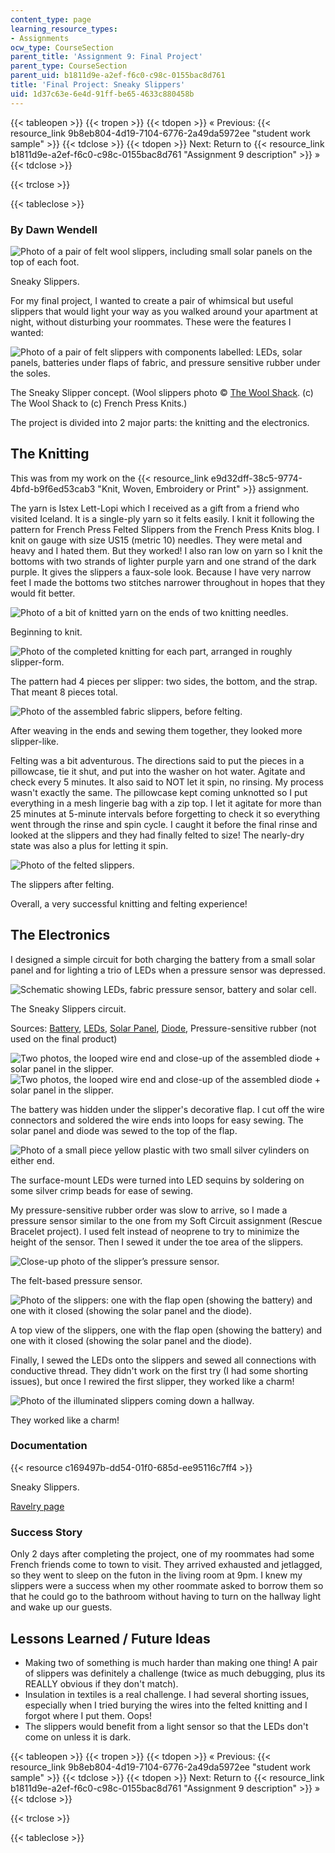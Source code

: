 ```yaml
---
content_type: page
learning_resource_types:
- Assignments
ocw_type: CourseSection
parent_title: 'Assignment 9: Final Project'
parent_type: CourseSection
parent_uid: b1811d9e-a2ef-f6c0-c98c-0155bac8d761
title: 'Final Project: Sneaky Slippers'
uid: 1d37c63e-6e4d-91ff-be65-4633c880458b
---
```


{{< tableopen >}}
{{< tropen >}}
{{< tdopen >}}
« Previous: {{< resource_link 9b8eb804-4d19-7104-6776-2a49da5972ee "student work sample" >}}
{{< tdclose >}}
{{< tdopen >}}
Next: Return to {{< resource_link b1811d9e-a2ef-f6c0-c98c-0155bac8d761 "Assignment 9 description" >}} »
{{< tdclose >}}

{{< trclose >}}

{{< tableclose >}}

### By Dawn Wendell

![Photo of a pair of felt wool slippers, including small solar panels on the top of each foot.](/courses/media-arts-and-sciences/mas-962-special-topics-new-textiles-spring-2010/assignments-and-projects/final-project/final-project-sneaky-slippers/slippers-done.jpg)

Sneaky Slippers.

For my final project, I wanted to create a pair of whimsical but useful slippers that would light your way as you walked around your apartment at night, without disturbing your roommates. These were the features I wanted:

![Photo of a pair of felt slippers with components labelled: LEDs, solar panels, batteries under flaps of fabric, and pressure sensitive rubber under the soles.](/courses/media-arts-and-sciences/mas-962-special-topics-new-textiles-spring-2010/assignments-and-projects/final-project/final-project-sneaky-slippers/image002.jpg)

The Sneaky Slipper concept. (Wool slippers photo © [The Wool Shack](http://frenchpressknits.blogspot.com/2009/10/happy-slipper-day.html). (c) The Wool Shack to (c) French Press Knits.)

The project is divided into 2 major parts: the knitting and the electronics.

The Knitting
------------

This was from my work on the {{< resource_link e9d32dff-38c5-9774-4bfd-b9f6ed53cab3 "Knit, Woven, Embroidery or Print" >}} assignment.

The yarn is Istex Lett-Lopi which I received as a gift from a friend who visited Iceland. It is a single-ply yarn so it felts easily. I knit it following the pattern for French Press Felted Slippers from the French Press Knits blog. I knit on gauge with size US15 (metric 10) needles. They were metal and heavy and I hated them. But they worked! I also ran low on yarn so I knit the bottoms with two strands of lighter purple yarn and one strand of the dark purple. It gives the slippers a faux-sole look. Because I have very narrow feet I made the bottoms two stitches narrower throughout in hopes that they would fit better.

![Photo of a bit of knitted yarn on the ends of two knitting needles.](/courses/media-arts-and-sciences/mas-962-special-topics-new-textiles-spring-2010/assignments-and-projects/final-project/final-project-sneaky-slippers/slip1.jpg)

Beginning to knit.

![Photo of the completed knitting for each part, arranged in roughly slipper-form.](/courses/media-arts-and-sciences/mas-962-special-topics-new-textiles-spring-2010/assignments-and-projects/final-project/final-project-sneaky-slippers/slip2.jpg)

The pattern had 4 pieces per slipper: two sides, the bottom, and the strap. That meant 8 pieces total.

![Photo of the assembled fabric slippers, before felting.](/courses/media-arts-and-sciences/mas-962-special-topics-new-textiles-spring-2010/assignments-and-projects/final-project/final-project-sneaky-slippers/slip3.jpg)

After weaving in the ends and sewing them together, they looked more slipper-like.

Felting was a bit adventurous. The directions said to put the pieces in a pillowcase, tie it shut, and put into the washer on hot water. Agitate and check every 5 minutes. It also said to NOT let it spin, no rinsing. My process wasn't exactly the same. The pillowcase kept coming unknotted so I put everything in a mesh lingerie bag with a zip top. I let it agitate for more than 25 minutes at 5-minute intervals before forgetting to check it so everything went through the rinse and spin cycle. I caught it before the final rinse and looked at the slippers and they had finally felted to size! The nearly-dry state was also a plus for letting it spin.

![Photo of the felted slippers.](/courses/media-arts-and-sciences/mas-962-special-topics-new-textiles-spring-2010/assignments-and-projects/final-project/final-project-sneaky-slippers/slip4.jpg)

The slippers after felting.

Overall, a very successful knitting and felting experience!

The Electronics
---------------

I designed a simple circuit for both charging the battery from a small solar panel and for lighting a trio of LEDs when a pressure sensor was depressed.

![Schematic showing LEDs, fabric pressure sensor, battery and solar cell.](/courses/media-arts-and-sciences/mas-962-special-topics-new-textiles-spring-2010/assignments-and-projects/final-project/final-project-sneaky-slippers/circuit.gif)

The Sneaky Slippers circuit.

Sources: [Battery](http://www.sparkfun.com/commerce/product_info.php?products_id=731), [LEDs](http://search.digikey.com/scripts/DkSearch/dksus.dll?Detail&name=160-1737-1-ND), [Solar Panel](http://www.bigsolarpanels.com/), [Diode](http://www.sparkfun.com/commerce/product_info.php?products_id=8589), Pressure-sensitive rubber (not used on the final product)

![Two photos, the looped wire end and close-up of the assembled diode + solar panel in the slipper.](/courses/media-arts-and-sciences/mas-962-special-topics-new-textiles-spring-2010/assignments-and-projects/final-project/final-project-sneaky-slippers/wire.jpg)![Two photos, the looped wire end and close-up of the assembled diode + solar panel in the slipper.](/courses/media-arts-and-sciences/mas-962-special-topics-new-textiles-spring-2010/assignments-and-projects/final-project/final-project-sneaky-slippers/diode_solar.jpg)

The battery was hidden under the slipper's decorative flap. I cut off the wire connectors and soldered the wire ends into loops for easy sewing. The solar panel and diode was sewed to the top of the flap.

![Photo of a small piece yellow plastic with two small silver cylinders on either end.](/courses/media-arts-and-sciences/mas-962-special-topics-new-textiles-spring-2010/assignments-and-projects/final-project/final-project-sneaky-slippers/LED.jpg)

The surface-mount LEDs were turned into LED sequins by soldering on some silver crimp beads for ease of sewing.

My pressure-sensitive rubber order was slow to arrive, so I made a pressure sensor similar to the one from my Soft Circuit assignment (Rescue Bracelet project). I used felt instead of neoprene to try to minimize the height of the sensor. Then I sewed it under the toe area of the slippers.

![Close-up photo of the slipper’s pressure sensor.](/courses/media-arts-and-sciences/mas-962-special-topics-new-textiles-spring-2010/assignments-and-projects/final-project/final-project-sneaky-slippers/pressure.jpg)

The felt-based pressure sensor.

![Photo of the slippers: one with the flap open (showing the battery) and one with it closed (showing the solar panel and the diode).](/courses/media-arts-and-sciences/mas-962-special-topics-new-textiles-spring-2010/assignments-and-projects/final-project/final-project-sneaky-slippers/process.jpg)

A top view of the slippers, one with the flap open (showing the battery) and one with it closed (showing the solar panel and the diode).

Finally, I sewed the LEDs onto the slippers and sewed all connections with conductive thread. They didn't work on the first try (I had some shorting issues), but once I rewired the first slipper, they worked like a charm!

![Photo of the illuminated slippers coming down a hallway.](/courses/media-arts-and-sciences/mas-962-special-topics-new-textiles-spring-2010/assignments-and-projects/final-project/final-project-sneaky-slippers/lightup.jpg)

They worked like a charm!

### Documentation

{{< resource c169497b-dd54-01f0-685d-ee95116c7ff4 >}}

Sneaky Slippers.

[Ravelry page](http://ravel.me/MITchick/fpfs)

### Success Story

Only 2 days after completing the project, one of my roommates had some French friends come to town to visit. They arrived exhausted and jetlagged, so they went to sleep on the futon in the living room at 9pm. I knew my slippers were a success when my other roommate asked to borrow them so that he could go to the bathroom without having to turn on the hallway light and wake up our guests.

Lessons Learned / Future Ideas
------------------------------

*   Making two of something is much harder than making one thing! A pair of slippers was definitely a challenge (twice as much debugging, plus its REALLY obvious if they don't match).
*   Insulation in textiles is a real challenge. I had several shorting issues, especially when I tried burying the wires into the felted knitting and I forgot where I put them. Oops!
*   The slippers would benefit from a light sensor so that the LEDs don't come on unless it is dark.

{{< tableopen >}}
{{< tropen >}}
{{< tdopen >}}
« Previous: {{< resource_link 9b8eb804-4d19-7104-6776-2a49da5972ee "student work sample" >}}
{{< tdclose >}}
{{< tdopen >}}
Next: Return to {{< resource_link b1811d9e-a2ef-f6c0-c98c-0155bac8d761 "Assignment 9 description" >}} »
{{< tdclose >}}

{{< trclose >}}

{{< tableclose >}}